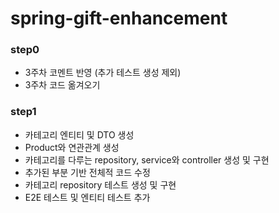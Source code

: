 # spring-gift-enhancement

### step0

- 3주차 코멘트 반영 (추가 테스트 생성 제외)
- 3주차 코드 옮겨오기

### step1

- 카테고리 엔티티 및 DTO 생성
- Product와 연관관계 생성
- 카테고리를 다루는 repository, service와 controller 생성 및 구현
- 추가된 부분 기반 전체적 코드 수정
- 카테고리 repository 테스트 생성 및 구현
- E2E 테스트 및 엔티티 테스트 추가

